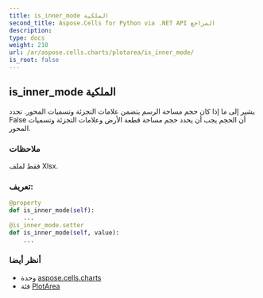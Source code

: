 ```yaml
---
title: is_inner_mode الملكية
second_title: Aspose.Cells for Python via .NET API المراجع
description:
type: docs
weight: 210
url: /ar/aspose.cells.charts/plotarea/is_inner_mode/
is_root: false
---
```

##  is_inner_mode الملكية

يشير إلى ما إذا كان حجم مساحة الرسم يتضمن علامات التجزئة وتسميات المحور.
تحدد False أن الحجم يجب أن يحدد حجم مساحة قطعة الأرض وعلامات التجزئة وتسميات المحور.

###  ملاحظات

فقط لملف Xlsx.
###  تعريف:
```python
@property
def is_inner_mode(self):
    ...
@is_inner_mode.setter
def is_inner_mode(self, value):
    ...
```

###  أنظر أيضا
* وحدة [aspose.cells.charts](../../)
* فئة [PlotArea](/cells/python-net/ar/aspose.cells.charts/plotarea)
